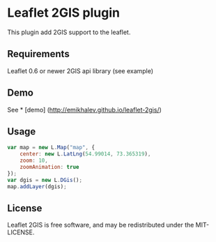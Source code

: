 Leaflet 2GIS plugin
===================
This plugin add 2GIS support to the leaflet.

## Requirements
Leaflet 0.6 or newer
2GIS api library (see example)

## Demo
See * [demo] (http://emikhalev.github.io/leaflet-2gis/)

## Usage
```javascript
var map = new L.Map("map", {
	center: new L.LatLng(54.99014, 73.365319), 
	zoom: 10,
	zoomAnimation: true 
});
var dgis = new L.DGis();
map.addLayer(dgis);
```

## License
Leaflet 2GIS is free software, and may be redistributed under the MIT-LICENSE.
